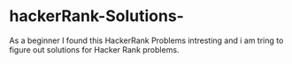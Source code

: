 # hackerRank-Solutions-
As a beginner I found this HackerRank Problems intresting and i am tring to figure out solutions for Hacker Rank problems.

